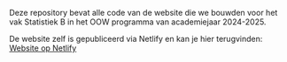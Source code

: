 Deze repository bevat alle code van de website die we bouwden voor het vak Statistiek B in het OOW programma van academiejaar 2024-2025. 

De website zelf is gepubliceerd via Netlify en kan je hier terugvinden: [Website op Netlify](https://statb-2024-2025.netlify.app/)
